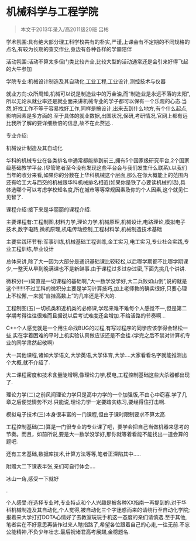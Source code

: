 
# 机械科学与工程学院  

> 本文于2013年录入/高2011级20班 吕彬  

学术氛围:具有绝大部分理工科学校共有的朴实,严谨,上课会有不定期的不同规格的点名,有较为长期的查交作业,身边有各种各样的学霸陪伴

活动氛围:活动不算太多但门类比较齐全,比较大型的活动通常还是会引来好得飞起的大牛参加

学院专业:机械设计制造及其自动化,工业工程,工业设计,测控技术与仪器

就业方向:众所周知,机械可以说是制造业中的万金油,而”制造业是永远不落的太阳”,所以无论从就业率还是就业面来讲机械专业的学子都可以保有一个乐观的心态.当然,好找工作不等于容易找好工作,同样是搞设计,出来去到什么地方,有个什么起点,影响因素是多方面的.至于具体的就业数据,出国状况,保研,考研情况,官网上都有远比我所了解的要详细数倍的信息,故不在此赘述..

专业介绍:

机械设计制造及其自动化

华科的机械专业在各类排名中通常都能排到前三,拥有5个国家级研究平台,2个国家级基础教学平台.(尽管笔者至今没有发现这些平台会与我们发生什么联系).以我们当年的收分来看,如果你的分数在上华科机械这个层面,那么在你大概能上的范围内还有哈工大与西交的机械跟华科机械排名相近(如果你是铁了心要读机械的话),具体选哪个可以考虑学校知名度,所在城市等等常规因素及你的个人因素,这个就见仁见智了.

课程介绍:接下来是华丽丽的课程介绍.

主要课程有:工程制图,材料力学,理论力学,机械原理,机械设计,电路理论,模拟电子技术,数字电路,微机原理,机电传动控制,工程材料学,机械制造技术基础

主要实践环节有:军事训练,机械基础工程训练,金工实习,电工实习,专业社会实践,专业工程训练,毕业设计

总体来讲,除了大一因为大部分是通识基础课比较轻松,以后哪学期都不比哪学期课少,一整天从早到晚满课也不是新鲜事.由于课程过多过杂过密,下面先挑几个讲讲.

微积分(一)简直是一切课程的基础啊,”大一数学没学好,大二兵败如山倒”,说的就是这个!!!!!!不过工科的微积分主要是学习计算技巧,加上老师教的确实很好,只要心理上不松懈,一来就”自挂高数上”的几率还是不大的.

工程制图(五)一切机类和近机类的必修课,学起来难不难每个人感觉不一,但是第二学期考得往往很难而且据说以后考试难度还会增加.不给活路的节奏啊…

C++个人感觉就是一个用生命找BUG的过程,有写过程序的同学应该学得会轻松一些,实在学着困难的平时上机实验认真做应该还是不会挂.(学完之后不禁对计算机专业的同学肃然起敬啊)

大一其他课程,诸如大学语文,大学英语,大学体育,大学….大家看看名字就能推测出个大概,就不介绍了.

大二课程密度和技术含量陡增啊,像理论力学,模电,工程控制基础这些大杀器都出现了.

理论力学(二)之前风闻理论力学只是高中力学的一个加强版,不由心中窃喜.学了几章之后便觉情势不对.只能说,理论力学一定要踏实练习,要经得住打击啊.

模拟电子技术(三)本身很丰富的一门课程,但由于课时限制要求不算太高.

工程控制基础(二)算是一门很专业的专业课了吧，要学会把自己当做机器来思考的节奏。而且，如前所说,要是大一数学没学好,那你就等着看能不能找出一道会算的题吧.

还有工艺基础,数据库技术,计算方法等等,笔者正深陷其中…..

附赠大二下课表半张,亲们可自行体会….

冰山一角,感受一下就好

.

个人感受:在选择专业时,专业特点和个人兴趣是被各种XX指南一再提到的.对于华科机械制造及其自动化,个人觉得,被自动化三个字迷惑而来的请绕行至自动化学院;报着来大学打打DOTA心情好了去教室玩玩手机这一态度的亲们请慎选.至于其他,笔者实在不好意思再装作过来人瞎指路了,希望各位跟着自己的心走,一往无前.不忘公能精神,不负少年壮志.最后祝诸君高考展翅,金榜题名.


